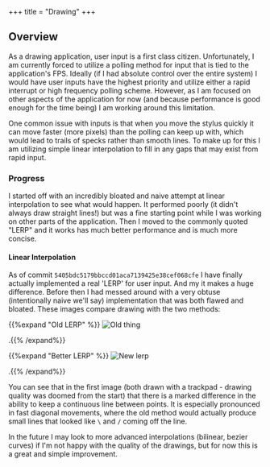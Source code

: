 +++
title = "Drawing"
+++

## Overview

As a drawing application, user input is a first class citizen. Unfortunately, I am currently forced to utilize a polling method for input that is tied to the application's FPS. Ideally (if I had absolute control over the entire system) I would have user inputs have the highest priority and utilize either a rapid interrupt or high frequency polling scheme. However, as I am focused on other aspects of the application for now (and because performance is good enough for the time being) I am working around this limitation.

One common issue with inputs is that when you move the stylus quickly it can move faster (more pixels) than the polling can keep up with, which would lead to trails of specks rather than smooth lines. To make up for this I am utilizing simple linear interpolation to fill in any gaps that may exist from rapid input.

### Progress

I started off with an incredibly bloated and naive attempt at linear interpolation to see what would happen. It performed poorly (it didn't always draw straight lines!) but was a fine starting point while I was working on other parts of the application. Then I moved to the commonly quoted "LERP" and it works has much better performance and is much more concise.  

#### Linear Interpolation

As of commit `5405bdc5179bbccd01aca7139425e38cef068cfe` I have finally actually implemented a real 'LERP' for user input. And my it makes a huge difference. Before then I had messed around with a very obtuse (intentionally naive we'll say) implementation that was both flawed and bloated. These images compare drawing with the two methods:

{{%expand "Old LERP" %}}
![Old thing](/stop3DS/img/old_lerp.png)

.{{% /expand%}}

{{%expand "Better LERP" %}}
![New lerp](/stop3DS/img/new_lerp.png)

.{{% /expand%}}

You can see that in the first image (both drawn with a trackpad - drawing quality was doomed from the start) that there is a marked difference in the ability to keep a continuous line between points. It is especially pronounced in fast diagonal movements, where the old method would actually produce small lines that looked like `\` and `/` coming off the line.

In the future I may look to more advanced interpolations (bilinear, bezier curves) if I'm not happy with the quality of the drawings, but for now this is a great and simple improvement.